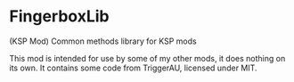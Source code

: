 # FingerboxLib
(KSP Mod) Common methods library for KSP mods

This mod is intended for use by some of my other mods, it does nothing on its own. It contains some code from TriggerAU, licensed under MIT.
